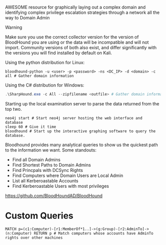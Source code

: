 AWESOME resource for graphically laying out a complex domain and identifying complex privilege escalation strategies through a network all the way to Domain Admin

>[!warning] 
>Make sure you use the correct collector version for the version of BloodHound you are using or the data will be incompatible and will not import. Community versions of both also exist, and differ significantly with the versions you will find installed by default on Kali.

Using the python distribution for Linux:
```shell
bloodhound-python -u <user> -p <password> -ns <DC_IP> -d <domain> -c all # Gather domain information
```
Using the C# distribution for Windows:
```powershell
.\SharpHound.exe -c All --zipfilename <outfile> # Gather domain informatio
```

Starting up the local examination server to parse the data returned from the top two. 
```shell
neo4j start # Start neo4j server hosting the web interface and database
sleep 60 # Give it time
bloodhound # Start up the interactive graphing software to query the database.
```

Bloodhound provides many analytical queries to show us the quickest path to the information we want. Some standouts:
- Find all Domain Admins
- Find Shortest Paths to Domain Admins
- Find Princpals with DCSync Rights
- Find Computers where Domain Users are Local Admin
- List all Kerberoastable Accounts
- Find Kerberoastable Users with most privileges

https://github.com/BloodHoundAD/BloodHound

# Custom Queries
```shell
MATCH p=(c1:Computer)-[r1:MemberOf*1..]->(g:Group)-[r2:AdminTo]->(n:Computer) RETURN p # Match computers whose accounts have AdminTo rights over other machines 
```
